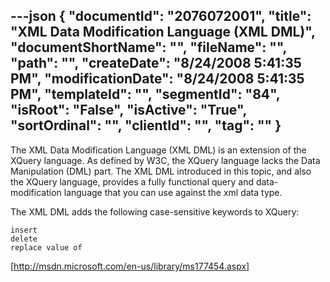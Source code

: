 ---json
{
  "documentId": "2076072001",
  "title": "XML Data Modification Language (XML DML)",
  "documentShortName": "",
  "fileName": "",
  "path": "",
  "createDate": "8/24/2008 5:41:35 PM",
  "modificationDate": "8/24/2008 5:41:35 PM",
  "templateId": "",
  "segmentId": "84",
  "isRoot": "False",
  "isActive": "True",
  "sortOrdinal": "",
  "clientId": "",
  "tag": ""
}
---

The XML Data Modification Language (XML DML) is an extension of the XQuery language. As defined by W3C, the XQuery language lacks the Data Manipulation (DML) part. The XML DML introduced in this topic, and also the XQuery language, provides a fully functional query and data-modification language that you can use against the xml data type.

The XML DML adds the following case-sensitive keywords to XQuery:

    insert
    delete
    replace value of 

[http://msdn.microsoft.com/en-us/library/ms177454.aspx]
